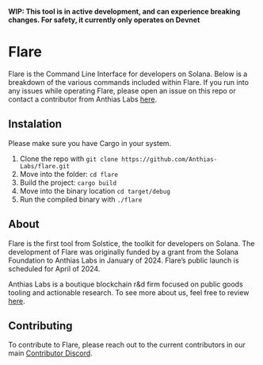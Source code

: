 **WIP: This tool is in active development, and can experience breaking changes. For safety, it currently only operates on Devnet**

# Flare

Flare is the Command Line Interface for developers on Solana. Below is a breakdown of the various commands included within Flare. If you run into any issues while operating Flare, please open an issue on this repo or contact a contributor from Anthias Labs [here](https://discord.com/invite/RCJYpMvkBy). 

## Instalation
Please make sure you have Cargo in your system.
1. Clone the repo with `git clone https://github.com/Anthias-Labs/flare.git`
2. Move into the folder: `cd flare`
3. Build the project: `cargo build`
4. Move into the binary location `cd target/debug`
5. Run the compiled binary with `./flare`

## About

Flare is the first tool from Solstice, the toolkit for developers on Solana. The development of Flare was originally funded by a grant from the Solana Foundation to Anthias Labs in January of 2024. Flare’s public launch is scheduled for April of 2024.


Anthias Labs is a boutique blockchain r&d firm focused on public goods tooling and actionable research. To see more about us, feel free to review [here](https://www.anthias.xyz/home).

## Contributing
To contribute to Flare, please reach out to the current contributors in our main [Contributor Discord](https://discord.gg/RCJYpMvkBy). 

